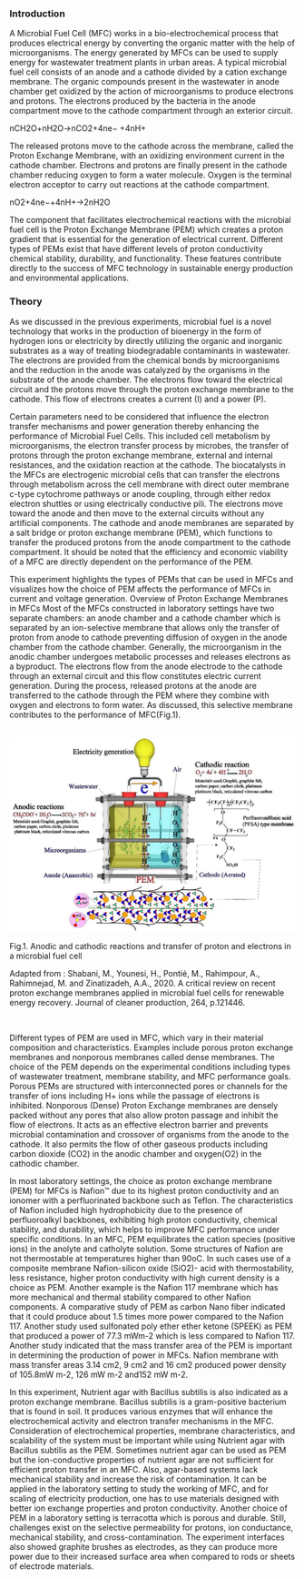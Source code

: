 ### Introduction

A Microbial Fuel Cell (MFC) works in a bio-electrochemical process that produces electrical energy by converting the organic matter with the help of microorganisms. The energy generated by MFCs can be used to supply energy for wastewater treatment plants in urban areas. A typical microbial fuel cell consists of an anode and a cathode divided by a cation exchange membrane. The organic compounds present in the wastewater in anode chamber get oxidized by the action of microorganisms to produce electrons and protons. The electrons produced by the bacteria in the anode compartment move to the cathode compartment through an exterior circuit. 

nCH2O+nH2O→nCO2+4ne− +4nH+
	
The released protons move to the cathode across the membrane, called the Proton Exchange Membrane, with an oxidizing environment current in the cathode chamber. Electrons and protons are finally present in the cathode chamber reducing oxygen to form a water molecule. Oxygen is the terminal electron acceptor to carry out reactions at the cathode compartment. 

nO2+4ne−+4nH+→2nH2O

The component that facilitates electrochemical reactions with the microbial fuel cell is the Proton Exchange Membrane (PEM) which creates a proton gradient that is essential for the generation of electrical current. Different types of PEMs exist that have different levels of proton conductivity chemical stability, durability, and functionality. These features contribute directly to the success of MFC technology in sustainable energy production and environmental applications. 

### Theory	

As we discussed in the previous experiments, microbial fuel is a novel technology that works in the production of bioenergy in the form of hydrogen ions or electricity by directly utilizing the organic and inorganic substrates as a way of treating biodegradable contaminants in wastewater. The electrons are provided from the chemical bonds by microorganisms and the reduction in the anode was catalyzed by the organisms in the substrate of the anode chamber. The electrons flow toward the electrical circuit and the protons move through the proton exchange membrane to the cathode. This flow of electrons creates a current (I) and a power (P). 

Certain parameters need to be considered that influence the electron transfer mechanisms and power generation thereby enhancing the performance of Microbial Fuel Cells. This included cell metabolism by microorganisms, the electron transfer process by microbes, the transfer of protons through the proton exchange membrane, external and internal resistances, and the oxidation reaction at the cathode. The biocatalysts in the MFCs are electrogenic microbial cells that can transfer the electrons through metabolism across the cell membrane with direct outer membrane c-type cytochrome pathways or anode coupling, through either redox electron shuttles or using electrically conductive pili. The electrons move toward the anode and then move to the external circuits without any artificial components. The cathode and anode membranes are separated by a salt bridge or proton exchange membrane (PEM), which functions to transfer the produced protons from the anode compartment to the cathode compartment. It should be noted that the efficiency and economic viability of a MFC are directly dependent on the performance of the PEM. 

This experiment highlights the types of PEMs that can be used in MFCs and visualizes how the choice of PEM affects the performance of MFCs in current and voltage generation. 
Overview of Proton Exchange Membranes in MFCs
Most of the MFCs constructed in laboratory settings have two separate chambers: an anode chamber and a cathode chamber which is separated by an ion-selective membrane that allows only the transfer of proton from anode to cathode preventing diffusion of oxygen in the anode chamber from the cathode chamber. Generally, the microorganism in the anodic chamber undergoes metabolic processes and releases electrons as a byproduct. The electrons flow from the anode electrode to the cathode through an external circuit and this flow constitutes electric current generation.  During the process, released protons at the anode are transferred to the cathode through the PEM where they combine with oxygen and electrons to form water. As discussed, this selective membrane contributes to the performance of MFC(Fig.1).

&nbsp;
<img src="images/1.png" title="" />

Fig.1. Anodic and cathodic reactions and transfer of proton and electrons in a microbial fuel cell

Adapted from : Shabani, M., Younesi, H., Pontié, M., Rahimpour, A., Rahimnejad, M. and Zinatizadeh, A.A., 2020. A critical review on recent proton exchange membranes applied in microbial fuel cells for renewable energy recovery. Journal of cleaner production, 264, p.121446.

&nbsp;

 Different types of PEM are used in MFC, which vary in their material composition and characteristics. Examples include porous proton exchange membranes and nonporous membranes called dense membranes. The choice of the PEM depends on the experimental conditions including types of wastewater treatment, membrane stability, and MFC performance goals. Porous PEMs are structured with interconnected pores or channels for the transfer of ions including H+ ions while the passage of electrons is inhibited. Nonporous (Dense) Proton Exchange membranes are densely packed without any pores that also allow proton passage and inhibit the flow of electrons. It acts as an effective electron barrier and prevents microbial contamination and crossover of organisms from the anode to the cathode. It also permits the flow of other gaseous products including carbon dioxide (CO2) in the anodic chamber and oxygen(O2) in the cathodic chamber.

In most laboratory settings, the choice as proton exchange membrane (PEM) for MFCs is Nafion™ due to its highest proton conductivity and an ionomer with a perfluorinated backbone such as Teflon. The characteristics of Nafion included high hydrophobicity due to the presence of perfluoroalkyl backbones, exhibiting high proton conductivity, chemical stability, and durability, which helps to improve MFC performance under specific conditions. In an MFC, PEM equilibrates the cation species (positive ions) in the anolyte and catholyte solution. Some structures of Nafion are not thermostable at temperatures higher than 90oC. In such cases use of a composite membrane Nafion-silicon oxide (SiO2)- acid with thermostability, less resistance, higher proton conductivity with high current density is a choice as PEM. Another example is the Nafion 117 membrane which has more mechanical and thermal stability compared to other Nafion components. A comparative study of PEM as carbon Nano fiber indicated that it could produce about 1.5 times more power compared to the Nafion 117. Another study used sulfonated poly ether ether ketone (SPEEK) as PEM that produced a power of 77.3 mWm-2 which is less compared to Nafion 117. Another study indicated that the mass transfer area of the PEM is important in determining the production of power in MFCs. Nafion membrane with mass transfer areas 3.14 cm2, 9 cm2 and 16 cm2 produced power density of 105.8mW m-2, 126 mW m-2 and152 mW m-2.

In this experiment, Nutrient agar with Bacillus subtilis is also indicated as a proton exchange membrane. Bacillus subtilis is a gram-positive bacterium that is found in soil. It produces various enzymes that will enhance the electrochemical activity and electron transfer mechanisms in the MFC. Consideration of electrochemical properties, membrane characteristics, and scalability of the system must be important while using Nutrient agar with Bacillus subtilis as the PEM. Sometimes nutrient agar can be used as PEM but the ion-conductive properties of nutrient agar are not sufficient for efficient proton transfer in an MFC. Also, agar-based systems lack mechanical stability and increase the risk of contamination. It can be applied in the laboratory setting to study the working of MFC, and for scaling of electricity production, one has to use materials designed with better ion exchange properties and proton conductivity. Another choice of PEM in a laboratory setting is terracotta which is porous and durable. Still, challenges exist on the selective permeability for protons, ion conductance, mechanical stability, and cross-contamination. The experiment interfaces also showed graphite brushes as electrodes, as they can produce more power due to their increased surface area when compared to rods or sheets of electrode materials. 

